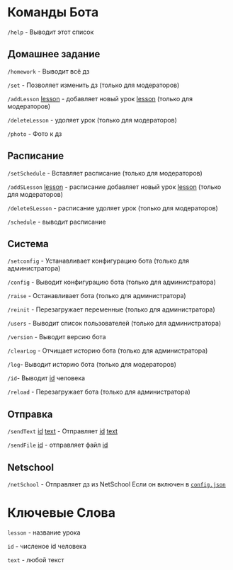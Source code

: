 # Команды Бота

`/help` - Выводит этот список

## Домашнее задание
`/homework` - Выводит всё дз

`/set` - Позволяет изменить дз (только для модераторов)

`/addLesson` [lesson](#ключевые-слова) - добавляет новый урок [lesson](#ключевые-слова) (только для модераторов)

`/deleteLesson` - удоляет урок (только для модераторов)

`/photo` - Фото к дз

## Расписание
`/setSchedule` - Вставляет расписание (только для модераторов)

`/addSLesson` [lesson](#ключевые-слова) - расписание добавляет новый урок [lesson](#ключевые-слова) (только для модераторов)

`/deleteSLesson` - расписание удоляет урок (только для модераторов)

`/schedule` - выводит расписание

## Система
`/setconfig` - Устанавливает конфигурацию бота (только для администратора)

`/config` - Выводит конфигурацию бота (только для администратора)

`/raise` - Останавливает бота (только для администратора)

`/reinit` - Перезагружает переменные (только для администратора)

`/users` - Выводит список пользователей  (только для администратора)

`/version` - Выводит версию бота

`/clearLog` - Отчищает историю бота (только для администратора)

`/log`- Выводит историю бота (только для модераторов)

`/id`- Выводит [id](#ключевые-слова) человека

`/reload` - Перезагружает бота (только для администратора)

## Отправка
`/sendText` [id](#ключевые-слова) [text](#ключевые-слова) - Отправляет [id](#ключевые-слова) [text](#ключевые-слова)

`/sendFile` [id](#ключевые-слова) - отправляет файл [id](#ключевые-слова)

## Netschool
`/netSchool` - Отправляет дз из NetSchool Если он включен в [`config.json`](config.json)

# Ключевые Слова

`lesson` - название урока

`id` - численое id человека

`text` - любой текст
